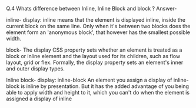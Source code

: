 Q.4 Whats difference between Inline, Inline Block and block ?
Answer-

inline- display: inline means that the element is displayed inline, inside the current block on the same line. Only when it's between two blocks does the element form an 'anonymous block', that however has the smallest possible width.

block- The display CSS property sets whether an element is treated as a block or inline element and the layout used for its children, such as flow layout, grid or flex. Formally, the display property sets an element's inner and outer display types.

Inline block- display: inline-block
An element you assign a display of inline-block is inline by presentation. But it has the added advantage of you being able to apply width and height to it, which you can't do when the element is assigned a display of inline
